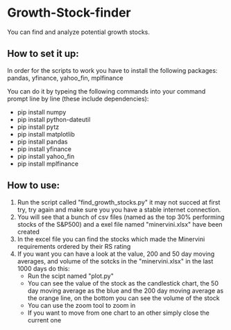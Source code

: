 # Growth-Stock-finder
You can find and analyze potential growth stocks.

## How to set it up:
  In order for the scripts to work you have to install the following packages:
  pandas, yfinance, yahoo_fin, mplfinance

  You can do it by typeing the following commands into your command prompt line by line (these include dependencies):
  - pip install numpy
  - pip install python-dateutil
  - pip install pytz
  - pip install matplotlib
  - pip install pandas
  - pip install yfinance
  - pip install yahoo_fin
  - pip install mplfinance

## How to use:
  1. Run the script called "find_growth_stocks.py" it may not succed at first try, try again and make sure you
  you have a stable internet connection.
  2. You will see that a bunch of csv files (named as the top 30% performing stocks of the S&P500) and a exel file named "minervini.xlsx" have been created
  3. In the excel file you can find the stocks which made the Minervini requirements ordered by their RS rating
  4. If you want you can have a look at the value, 200 and 50 day moving averages, and volume of the sotcks in the "minervini.xlsx" in the last 1000 days do this:
     - Run the scipt named "plot.py"
     - You can see the value of the stock as the candlestick chart, the 50 day moving average as the blue and the 200 day moving average as the orange line, on the bottom you can see the volume of the stock
     - You can use the zoom tool to zoom in
     - If you want to move from one chart to an other simply close the current one
